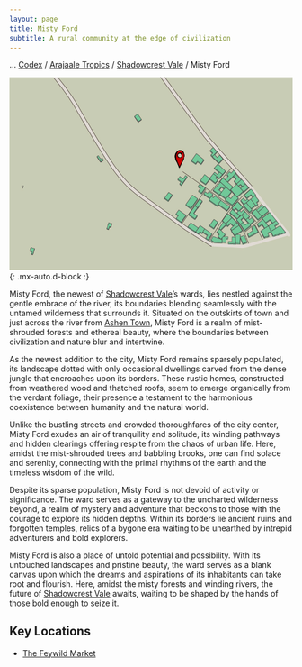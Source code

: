 ```yaml
---
layout: page
title: Misty Ford
subtitle: A rural community at the edge of civilization
---
```

<span class="breadcrumbs" markdown="1">... [Codex](/codex) / [Arajaale Tropics](/codex/regions/arajaale-tropics) / [Shadowcrest Vale](/codex/regions/shadowcrest-vale) / Misty Ford</span>

![Misty Ford](/assets/img/regions/misty-ford.jpg){: .mx-auto.d-block :}

Misty Ford, the newest of [Shadowcrest Vale](/codex/regions/shadowcrest-vale)’s wards, lies nestled against the gentle embrace of the river, its boundaries blending seamlessly with the untamed wilderness that surrounds it. Situated on the outskirts of town and just across the river from [Ashen Town](/codex/regions/ashen-town), Misty Ford is a realm of mist-shrouded forests and ethereal beauty, where the boundaries between civilization and nature blur and intertwine.

As the newest addition to the city, Misty Ford remains sparsely populated, its landscape dotted with only occasional dwellings carved from the dense jungle that encroaches upon its borders. These rustic homes, constructed from weathered wood and thatched roofs, seem to emerge organically from the verdant foliage, their presence a testament to the harmonious coexistence between humanity and the natural world.

Unlike the bustling streets and crowded thoroughfares of the city center, Misty Ford exudes an air of tranquility and solitude, its winding pathways and hidden clearings offering respite from the chaos of urban life. Here, amidst the mist-shrouded trees and babbling brooks, one can find solace and serenity, connecting with the primal rhythms of the earth and the timeless wisdom of the wild.

Despite its sparse population, Misty Ford is not devoid of activity or significance. The ward serves as a gateway to the uncharted wilderness beyond, a realm of mystery and adventure that beckons to those with the courage to explore its hidden depths. Within its borders lie ancient ruins and forgotten temples, relics of a bygone era waiting to be unearthed by intrepid adventurers and bold explorers.

Misty Ford is also a place of untold potential and possibility. With its untouched landscapes and pristine beauty, the ward serves as a blank canvas upon which the dreams and aspirations of its inhabitants can take root and flourish. Here, amidst the misty forests and winding rivers, the future of [Shadowcrest Vale](/codex/regions/shadowcrest-vale) awaits, waiting to be shaped by the hands of those bold enough to seize it.

## Key Locations
- <span class="redacted" markdown="1">[The Feywild Market](/codex/regions/the-feywild-market)</span>